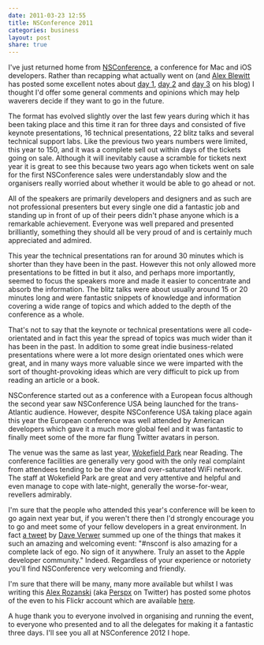 ```yaml
---
date: 2011-03-23 12:55
title: NSConference 2011
categories: business
layout: post
share: true
---
```


I've just returned home from [NSConference](http://ideveloper.tv/nsconference/), a conference for Mac and iOS developers. Rather than recapping what actually went on (and [Alex Blewitt](http://alblue.bandlem.com/) has posted some excellent notes about [day 1](http://alblue.bandlem.com/2011/03/nsconference-2011-day-1.html), [day 2](http://alblue.bandlem.com/2011/03/nsconference-2011-day-2.html) and [day 3](http://alblue.bandlem.com/2011/03/nsconference-2011-day-3.html) on his blog) I thought I'd offer some general comments and opinions which may help waverers decide if they want to go in the future.

The format has evolved slightly over the last few years during which it has been taking place and this time it ran for three days and consisted of five keynote presentations, 16 technical presentations, 22 blitz talks and several technical support labs. Like the previous two years numbers were limited, this year to 150, and it was a complete sell out within days of the tickets going on sale. Although it will inevitably cause a scramble for tickets next year it is great to see this because two years ago when tickets went on sale for the first NSConference sales were understandably slow and the organisers really worried about whether it would be able to go ahead or not.

All of the speakers are primarily developers and designers and as such are not professional presenters but every single one did a fantastic job and standing up in front of up of their peers didn't phase anyone which is a remarkable achievement. Everyone was well prepared and presented brilliantly, something they should all be very proud of and is certainly much appreciated and admired.

This year the technical presentations ran for around 30 minutes which is shorter than they have been in the past. However this not only allowed more presentations to be fitted in but it also, and perhaps more importantly, seemed to focus the speakers more and made it easier to concentrate and absorb the information. The blitz talks were about usually around 15 or 20 minutes long and were fantastic snippets of knowledge and information covering a wide range of topics and which added to the depth of the conference as a whole.

That's not to say that the keynote or technical presentations were all code-orientated and in fact this year the spread of topics was much wider than it has been in the past. In addition to some great indie business-related presentations where were a lot more design orientated ones which were great, and in many ways more valuable since we were imparted with the sort of thought-provoking ideas which are very difficult to pick up from reading an article or a book.

NSConference started out as a conference with a European focus although the second year saw NSConference USA being launched for the trans-Atlantic audience. However, despite NSConference USA taking place again this year the European conference was well attended by American developers which gave it a much more global feel and it was fantastic to finally meet some of the more far flung Twitter avatars in person.

The venue was the same as last year, [Wokefield Park](http://www.devere.co.uk/our-locations/wokefield-park.html) near Reading. The conference facilities are generally very good with the only real complaint from attendees tending to be the slow and over-saturated WiFi network. The staff at Wokefield Park are great and very attentive and helpful and even manage to cope with late-night, generally the worse-for-wear, revellers admirably.

I'm sure that the people who attended this year's conference will be keen to go again next year but, if you weren't there then I'd strongly encourage you to go and meet some of your fellow developers in a great environment. In fact [a tweet](http://twitter.com/daveverwer/status/50669431466102784) by [Dave Verwer](http://twitter.com/daveverwer) summed up one of the things that makes it such an amazing and welcoming event: "#nsconf is also amazing for a complete lack of ego. No sign of it anywhere. Truly an asset to the Apple developer community." Indeed. Regardless of your experience or notoriety you'll find NSConference very welcoming and friendly.

I'm sure that there will be many, many more available but whilst I was writing this [Alex Rozanski](http://perspx.com) (aka [Perspx](http://twitter.com/Perspx) on Twitter) has posted some photos of the even to his Flickr account which are available [here](http://www.flickr.com/photos/perspx/sets/72157626199068349/with/5553667429/).

A huge thank you to everyone involved in organising and running the event, to everyone who presented and to all the delegates for making it a fantastic three days. I'll see you all at NSConference 2012 I hope.
